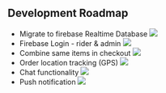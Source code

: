 ## Development Roadmap

<!--
HIGH PRIORITY: <img src="https://img.shields.io/badge/PRIORITY-HIGH-red?style=flat-square" />
MEDIUM PRIORITY: <img src="https://img.shields.io/badge/PRIORITY-MEDIUM-yellow?style=flat-square" />
LOW PRIORITY: <img src="https://img.shields.io/badge/PRIORITY-LOW-blue?style=flat-square" />
-->

-   Migrate to firebase Realtime Database <img src="https://img.shields.io/badge/PRIORITY-LOW-blue?style=flat-square" />
-   Firebase Login - rider & admin <img src="https://img.shields.io/badge/PRIORITY-MEDIUM-yellow?style=flat-square" />
-   Combine same items in checkout <img src="https://img.shields.io/badge/PRIORITY-LOW-blue?style=flat-square" />
-   Order location tracking (GPS) <img src="https://img.shields.io/badge/PRIORITY-MEDIUM-yellow?style=flat-square" />
-   Chat functionality <img src="https://img.shields.io/badge/PRIORITY-LOW-blue?style=flat-square" />
-   Push notification <img src="https://img.shields.io/badge/PRIORITY-MEDIUM-yellow?style=flat-square" />
